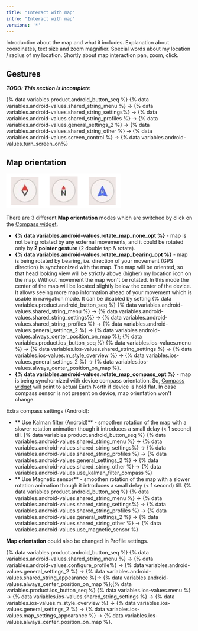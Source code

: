 ```yaml
---
title: "Interact with map"
intro: "Interact with map"
versions: '*'
---
```

Introduction about the map and what it includes. Explanation about coordinates, text size and zoom magnifier.
Special words about my location / radius of my location. Shortly about map interaction pan, zoom, click.


## Gestures

**_TODO: This section is incomplete_**

{% data variables.product.android_button_seq %} {% data variables.android-values.shared_string_menu %} → {% data variables.android-values.shared_string_settings%} → {% data variables.android-values.shared_string_profiles %} → {% data variables.android-values.general_settings_2 %} → {% data variables.android-values.shared_string_other %} → {% data variables.android-values.screen_control %} → {% data variables.android-values.turn_screen_on%}


## Map orientation

![Compass widget](/assets/images/widgets/compass_widget.png)

There are 3 different **Map orientation** modes which are switched by click on the [Compass widget](/osmand/widgets/map-buttons/#compass).
- **{% data variables.android-values.rotate_map_none_opt %}** - map is not being rotated by any external movements, and it could be rotated only by **2 pointer gesture** (2 double tap & rotate).
- **{% data variables.android-values.rotate_map_bearing_opt %}** - map is being rotated by bearing, i.e. direction of your movement (GPS direction) is synchronized with the map. The map will be oriented, so that head looking view will be strictly above (higher) my location icon on the map. Without movement the map won't be rotated. In this mode the center of the map will be located slightly below the center of the device. It allows seeing more map information ahead of your movement which is usable in navigation mode. It can be disabled by setting {% data variables.product.android_button_seq %} {% data variables.android-values.shared_string_menu %} → {% data variables.android-values.shared_string_settings%} → {% data variables.android-values.shared_string_profiles %} → {% data variables.android-values.general_settings_2 %} → {% data variables.android-values.always_center_position_on_map %}; {% data variables.product.ios_button_seq %} {% data variables.ios-values.menu %} → {% data variables.ios-values.shared_string_settings %} → {% data variables.ios-values.m_style_overview %} → {% data variables.ios-values.general_settings_2 %} → {% data variables.ios-values.always_center_position_on_map %}.
- **{% data variables.android-values.rotate_map_compass_opt %}** - map is being synchornized with device compass orientation. So, [Compass widget](/osmand/widgets/map-buttons/#compass) will point to actual Earth North if device is hold flat. In case compass sensor is not present on device, map orientation won't change.

Extra compass settings (Android):
- ** Use Kalman filter (Android)** - smoothen rotation of the map with a slower rotation animation though it introduces a small delay (< 1 second) till.  {% data variables.product.android_button_seq %} {% data variables.android-values.shared_string_menu %} → {% data variables.android-values.shared_string_settings%} → {% data variables.android-values.shared_string_profiles %} → {% data variables.android-values.general_settings_2 %} → {% data variables.android-values.shared_string_other %} → {% data variables.android-values.use_kalman_filter_compass %}
- ** Use Magnetic sensor** - smoothen rotation of the map with a slower rotation animation though it introduces a small delay (< 1 second) till. {% data variables.product.android_button_seq %} {% data variables.android-values.shared_string_menu %} → {% data variables.android-values.shared_string_settings%} → {% data variables.android-values.shared_string_profiles %} → {% data variables.android-values.general_settings_2 %} → {% data variables.android-values.shared_string_other %} → {% data variables.android-values.use_magnetic_sensor %}

**Map orientation** could also be changed in Profile settings.

{% data variables.product.android_button_seq %} {% data variables.android-values.shared_string_menu %} → {% data variables.android-values.configure_profile%} → {% data variables.android-values.general_settings_2 %}  → {% data variables.android-values.shared_string_appearance %}→ {% data variables.android-values.always_center_position_on_map %};{% data variables.product.ios_button_seq %} {% data variables.ios-values.menu %} → {% data variables.ios-values.shared_string_settings %} → {% data variables.ios-values.m_style_overview %} → {% data variables.ios-values.general_settings_2 %} → {% data variables.ios-values.map_settings_appearance %} → {% data variables.ios-values.always_center_position_on_map %}. 
